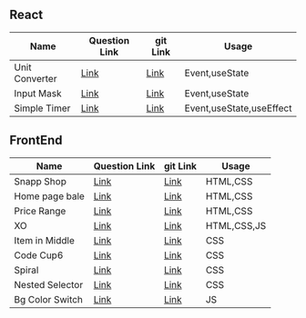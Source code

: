 <!-- # My Solution for Quora Questions -->

## React

| Name           | Question Link                                | git Link                                                                                      | Usage                    |
| -------------- | -------------------------------------------- | --------------------------------------------------------------------------------------------- | ------------------------ |
| Unit Converter | [Link](https://quera.org/problemset/109568/) | [Link](https://github.com/sajjad-10/my-solution-for-Quora-questions/tree/main/unit-converter) | Event,useState           |
| Input Mask     | [Link](https://quera.org/problemset/66546/)  | [Link](https://github.com/sajjad-10/my-solution-for-Quora-questions/tree/main/input_mask)     | Event,useState           |
| Simple Timer   | [Link](https://quera.org/problemset/66546/)  | [Link](https://github.com/sajjad-10/my-solution-for-Quora-questions/tree/main/simple-timer)   | Event,useState,useEffect |

## FrontEnd

| Name            | Question Link                                | git Link                                                                                                      | Usage       |
| --------------- | -------------------------------------------- | ------------------------------------------------------------------------------------------------------------- | ----------- |
| Snapp Shop      | [Link](https://quera.org/problemset/109570/) | [Link](https://github.com/sajjad-10/my-solution-for-Quora-questions/tree/main/Quera_SnappShop)                | HTML,CSS    |
| Home page bale  | [Link](https://quera.org/problemset/98448/)  | [Link](https://github.com/sajjad-10/my-solution-for-Quora-questions/tree/main/home-page-bale)                 | HTML,CSS    |
| Price Range     | [Link](https://quera.org/problemset/134351/) | [Link](https://github.com/sajjad-10/my-solution-for-Quora-questions/tree/main/price-range)                    | HTML,CSS    |
| XO              | [Link](https://quera.org/problemset/66544/)  | [Link](https://github.com/sajjad-10/my-solution-for-Quora-questions/tree/main/tic_tac_toe)                    | HTML,CSS,JS |
| Item in Middle  | [Link](https://quera.org/problemset/68275/)  | [Link](https://github.com/sajjad-10/my-solution-for-Quora-questions/tree/main/centering-with-css)             | CSS         |
| Code Cup6       | [Link](https://quera.org/problemset/132260/) | [Link](https://github.com/sajjad-10/my-solution-for-Quora-questions/tree/main/hello-code-cup6)                | CSS         |
| Spiral          | [Link](https://quera.org/problemset/82518/)  | [Link](https://github.com/sajjad-10/my-solution-for-Quora-questions/tree/main/Flex-box-layout-styling-Spiral) | CSS         |
| Nested Selector | [Link](https://quera.org/problemset/66543/)  | [Link](https://github.com/sajjad-10/my-solution-for-Quora-questions/tree/main/nested_selector)                | CSS         |
| Bg Color Switch | [Link](https://quera.org/problemset/49606/)  | [Link](https://github.com/sajjad-10/my-solution-for-Quora-questions/tree/main/background-color-switch)        | JS          |
